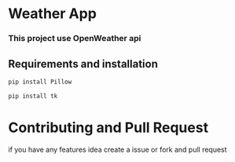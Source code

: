 
# Weather App

### This project use OpenWeather api


<p></p>

## Requirements and installation 

```python 3.8+
pip install Pillow

pip install tk
```
# Contributing and Pull Request
if you have any features idea create a issue or fork and pull request